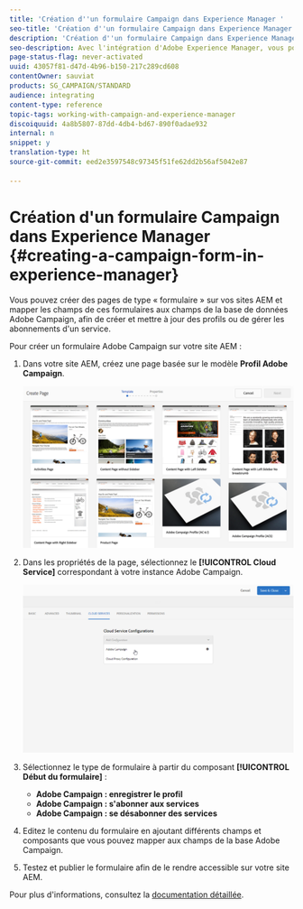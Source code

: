 ```yaml
---
title: 'Création d''un formulaire Campaign dans Experience Manager '
seo-title: 'Création d''un formulaire Campaign dans Experience Manager '
description: 'Création d''un formulaire Campaign dans Experience Manager '
seo-description: Avec l'intégration d'Adobe Experience Manager, vous pouvez concevoir des formulaires directement dans AEM afin de créer et mettre à jour des profils ou gérer des abonnements.
page-status-flag: never-activated
uuid: 43057f81-d47d-4b96-b150-217c289cd608
contentOwner: sauviat
products: SG_CAMPAIGN/STANDARD
audience: integrating
content-type: reference
topic-tags: working-with-campaign-and-experience-manager
discoiquuid: 4a8b5807-87dd-4db4-bd67-890f0adae932
internal: n
snippet: y
translation-type: ht
source-git-commit: eed2e3597548c97345f51fe62dd2b56af5042e87

---
```



# Création d'un formulaire Campaign dans Experience Manager {#creating-a-campaign-form-in-experience-manager}

Vous pouvez créer des pages de type « formulaire » sur vos sites AEM et mapper les champs de ces formulaires aux champs de la base de données Adobe Campaign, afin de créer et mettre à jour des profils ou de gérer les abonnements d'un service.

Pour créer un formulaire Adobe Campaign sur votre site AEM :

1. Dans votre site AEM, créez une page basée sur le modèle **Profil Adobe Campaign**.

   ![](assets/aem_content_forms.png)

1. Dans les propriétés de la page, sélectionnez le **[!UICONTROL Cloud Service]** correspondant à votre instance Adobe Campaign.

   ![](assets/aem_content_forms_2.png)

1. Sélectionnez le type de formulaire à partir du composant **[!UICONTROL Début du formulaire]** :

   * **Adobe Campaign : enregistrer le profil**
   * **Adobe Campaign : s'abonner aux services**
   * **Adobe Campaign : se désabonner des services**

1. Editez le contenu du formulaire en ajoutant différents champs et composants que vous pouvez mapper aux champs de la base Adobe Campaign.
1. Testez et publier le formulaire afin de le rendre accessible sur votre site AEM.

Pour plus d'informations, consultez la [documentation détaillée](https://helpx.adobe.com/fr/experience-manager/6-2/sites/authoring/using/adobe-campaign-forms.html).
